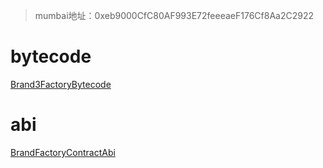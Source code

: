 > mumbai地址：0xeb9000CfC80AF993E72feeeaeF176Cf8Aa2C2922

# bytecode

[Brand3FactoryBytecode](BrandFactoryContractBytecode.bytecode)

# abi
[BrandFactoryContractAbi](BrandFactoryContractAbi.json)